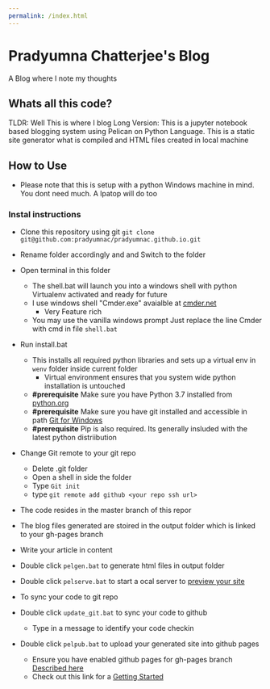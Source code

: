 ```yaml
---  
permalink: /index.html  
---  
```

# Pradyumna Chatterjee's Blog 
A Blog where I note my thoughts 


## Whats all this code?
TLDR: Well This is where I blog
Long Version:
This is a jupyter notebook based blogging system using Pelican on Python Language. This is a static site generator what is compiled and HTML files created in local machine



## How to Use
- Please note that this is setup with a python Windows machine in mind. You dont need much. A lpatop will do too

### Instal instructions
- Clone this repository using git
```git clone git@github.com:pradyumnac/pradyumnac.github.io.git```
- Rename folder accordingly and  and Switch to the folder
- Open terminal in this folder 
    - The shell.bat will launch you into a windows shell with python Virtualenv activated and ready for future
    - I use windows shell "Cmder.exe" avaialble at [cmder.net](https://cmder.net/)
        - Very Feature rich
    - You may use the vanilla windows prompt
         Just replace the line Cmder with cmd in file `shell.bat`
- Run install.bat
    - This installs all required python libraries and sets up a virtual env in `wenv` folder inside current folder
        - Virtual environment ensures that you system wide python installation is untouched
    - **#prerequisite** Make sure you have Python 3.7 installed from [python.org](https://www.python.org/downloads/)
    - **#prerequisite** Make sure you have git installed and accessible in path [Git for Windows](https://git-scm.com/downloads)
    - **#prerequisite** Pip is also required. Its generally insluded with the latest python distriibution
- Change Git remote to your git repo
    
    - Delete .git folder
    - Open a shell in side the folder
    - Type `Git init`
    - type `git remote add github <your repo ssh url>`
- The code resides in the master branch of this repor
- The blog files generated are stoired in the output folder which is linked to your gh-pages branch 
- Write your article in content
- Double click `pelgen.bat` to generate html files in output folder
- Double click `pelserve.bat` to start a ocal server to [preview your site ](http://localhost:8000)
- To sync your code to git repo
- Double click `update_git.bat` to sync your code to github
    - Type in a message to identify your code checkin
- Double click `pelpub.bat` to upload your generated site into github pages
    - Ensure you have enabled github pages for gh-pages branch [Described here](https://help.github.com/en/articles/configuring-a-publishing-source-for-github-pages)
    - Check out this link for a [Getting Started](https://guides.github.com/features/pages/)
